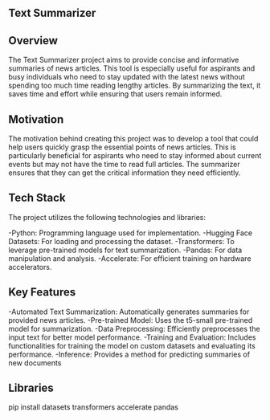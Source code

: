 ## Text Summarizer
## Overview
The Text Summarizer project aims to provide concise and informative summaries of news articles. This tool is especially useful for aspirants and busy individuals who need to stay updated with the latest news without spending too much time reading lengthy articles. By summarizing the text, it saves time and effort while ensuring that users remain informed.

## Motivation
The motivation behind creating this project was to develop a tool that could help users quickly grasp the essential points of news articles. This is particularly beneficial for aspirants who need to stay informed about current events but may not have the time to read full articles. The summarizer ensures that they can get the critical information they need efficiently.

## Tech Stack
The project utilizes the following technologies and libraries:

-Python: Programming language used for implementation.
-Hugging Face Datasets: For loading and processing the dataset.
-Transformers: To leverage pre-trained models for text summarization.
-Pandas: For data manipulation and analysis.
-Accelerate: For efficient training on hardware accelerators.

## Key Features
-Automated Text Summarization: Automatically generates summaries for provided news articles.
-Pre-trained Model: Uses the t5-small pre-trained model for summarization.
-Data Preprocessing: Efficiently preprocesses the input text for better model performance.
-Training and Evaluation: Includes functionalities for training the model on custom datasets and evaluating its performance.
-Inference: Provides a method for predicting summaries of new documents

## Libraries
pip install datasets transformers accelerate pandas
